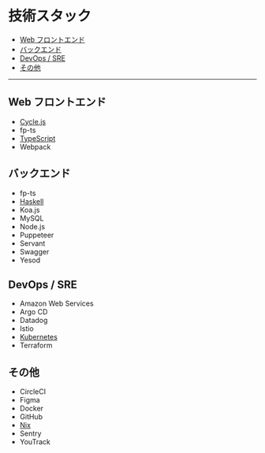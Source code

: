 # 技術スタック

- [Web フロントエンド](#Web-フロントエンド)
- [バックエンド](#バックエンド)
- [DevOps / SRE](#DevOps--SRE)
- [その他](#その他)

---

## Web フロントエンド

- [Cycle.js](https://tech-hub.herp.co.jp/tags/cyclejs/1.html)
- fp-ts
- [TypeScript](https://tech-hub.herp.co.jp/tags/typescript/1.html)
- Webpack

## バックエンド

- fp-ts
- [Haskell](https://tech-hub.herp.co.jp/tags/haskell/1.html)
- Koa.js
- MySQL
- Node.js
- Puppeteer
- Servant
- Swagger
- Yesod

## DevOps / SRE

- Amazon Web Services
- Argo CD
- Datadog
- Istio
- [Kubernetes](https://tech-hub.herp.co.jp/tags/kubernetes/1.html)
- Terraform

## その他

- CircleCI
- Figma
- Docker
- GitHub
- [Nix](https://tech-hub.herp.co.jp/tags/nix/1.html)
- Sentry
- YouTrack
